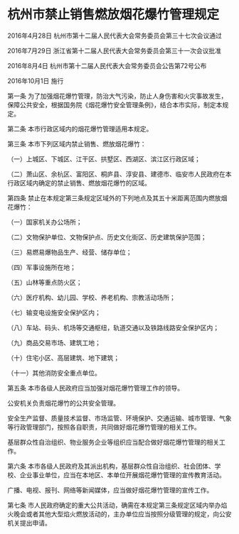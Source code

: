 # 杭州市禁止销售燃放烟花爆竹管理规定

2016年4月28日 杭州市第十二届人民代表大会常务委员会第三十七次会议通过

2016年7月29日 浙江省第十二届人民代表大会常务委员会第三十一次会议批准

2016年8月4日 杭州市第十二届人民代表大会常务委员会公告第72号公布

2016年10月1日 施行

<!-- INFO END -->

第一条 为了加强烟花爆竹管理，防治大气污染，防止人身伤害和火灾事故发生，保障公共安全，根据国务院《烟花爆竹安全管理条例》，结合本市实际，制定本规定。

第二条 本市行政区域内的烟花爆竹管理适用本规定。

第三条 本市下列区域内禁止销售、燃放烟花爆竹：

（一）上城区、下城区、江干区、拱墅区、西湖区、滨江区行政区域；

（二）萧山区、余杭区、富阳区、桐庐县、淳安县、建德市、临安市人民政府在本行政区域内确定的禁止销售、燃放烟花爆竹的区域。

第四条 禁止在本规定第三条规定区域外的下列地点及其五十米距离范围内燃放烟花爆竹：

（一）国家机关办公场所；

（二）文物保护单位、文物保护点、历史文化街区、历史建筑保护范围；

（三）易燃易爆物品生产、经营、储存单位；

（四）军事设施所在地；

（五）山林等重点防火区；

（六）医疗机构、幼儿园、学校、养老机构、宗教活动场所；

（七）输变电设施安全保护区内；

（八）车站、码头、机场等交通枢纽，轨道交通以及铁路线路安全保护区内；

（九）商品交易市场、建筑工地；

（十）住宅小区、高层建筑、地下建筑；

（十一）其他消防安全重点单位。

第五条 本市各级人民政府应当加强对烟花爆竹管理工作的领导。

公安机关负责烟花爆竹的公共安全管理。

安全生产监督、质量技术监督、市场监管、环境保护、交通运输、城市管理、气象等行政管理部门，按照各自职责，共同做好烟花爆竹管理的相关工作。

基层群众性自治组织、物业服务企业等组织应当配合做好烟花爆竹管理的相关工作。

第六条 本市各级人民政府及其派出机构，基层群众性自治组织、社会团体、学校、企业事业单位，应当在本地区、本单位开展烟花爆竹管理的宣传教育活动。

广播、电视、报刊、网络等新闻媒体，应当做好烟花爆竹管理的宣传工作。

第七条 市人民政府确定的重大公共活动，确需在本规定第三条规定区域内举办焰火晚会或者其他大型焰火燃放活动的，主办单位应当按照分级管理的规定，向公安机关提出申请。

